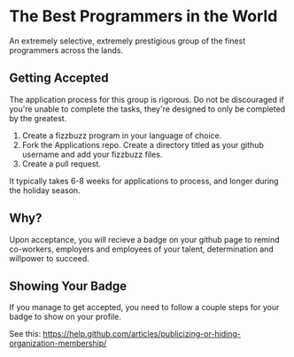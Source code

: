# The Best Programmers in the World

An extremely selective, extremely prestigious group of the finest programmers across the lands.

## Getting Accepted

The application process for this group is rigorous. Do not be discouraged if you're unable to complete the tasks, they're designed to only be completed by the greatest.

1. Create a fizzbuzz program in your language of choice.
2. Fork the Applications repo. Create a directory titled as your github username and add your fizzbuzz files. 
3. Create a pull request.

It typically takes 6-8 weeks for applications to process, and longer during the holiday season. 

## Why?

Upon acceptance, you will recieve a badge on your github page to remind co-workers, employers and employees of your talent, determination and willpower to succeed.

## Showing Your Badge

If you manage to get accepted, you need to follow a couple steps for your badge to show on your profile. 

See this: https://help.github.com/articles/publicizing-or-hiding-organization-membership/
